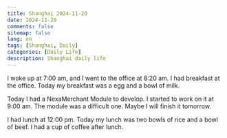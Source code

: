 ```yaml
---
title: Shanghai 2024-11-20
date: 2024-11-20
comments: false
sitemap: false
lang: en
tags: [Shanghai, Daily]
categories: [Daily Life]
description: Shanghai daily life
---
```


I woke up at 7:00 am, and I went to the office at 8:20 am. I had breakfast at the office. Today my breakfast was a egg and a bowl of milk. 

Today I had a NexaMerchant Module to develop. I started to work on it at 9:00 am. The module was a difficult one. Maybe I will finish it tomorrow.

I had lunch at 12:00 pm. Today my lunch was two bowls of rice and a bowl of beef. I had a cup of coffee after lunch.